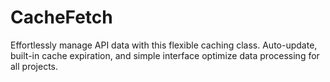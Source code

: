 # CacheFetch
Effortlessly manage API data with this flexible caching class. Auto-update, built-in cache expiration, and simple interface optimize data processing for all projects.
